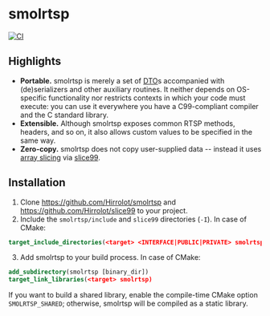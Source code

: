 # smolrtsp
[![CI](https://github.com/Hirrolot/smolrtsp/workflows/C/C++%20CI/badge.svg)](https://github.com/Hirrolot/smolrtsp/actions)

## Highlights

 - **Portable.** smolrtsp is merely a set of [DTO]s accompanied with (de)serializers and other auxiliary routines. It neither depends on OS-specific functionality nor restricts contexts in which your code must execute: you can use it everywhere you have a C99-compliant compiler and the C standard library.
 - **Extensible.** Although smolrtsp exposes common RTSP methods, headers, and so on, it also allows custom values to be specified in the same way.
 - **Zero-copy.** smolrtsp does not copy user-supplied data -- instead it uses [array slicing] via [slice99].

[DTO]: https://en.wikipedia.org/wiki/Data_transfer_object
[array slicing]: https://en.wikipedia.org/wiki/Array_slicing
[slice99]: https://github.com/Hirrolot/slice99

## Installation

 1. Clone https://github.com/Hirrolot/smolrtsp and https://github.com/Hirrolot/slice99 to your project.
 2. Include the `smolrtsp/include` and `slice99` directories (`-I`). In case of CMake:

```cmake
target_include_directories(<target> <INTERFACE|PUBLIC|PRIVATE> smolrtsp/include slice99)
```

 3. Add smolrtsp to your build process. In case of CMake:

```cmake
add_subdirectory(smolrtsp [binary_dir])
target_link_libraries(<target> smolrtsp)
```

If you want to build a shared library, enable the compile-time CMake option `SMOLRTSP_SHARED`; otherwise, smolrtsp will be compiled as a static library.
